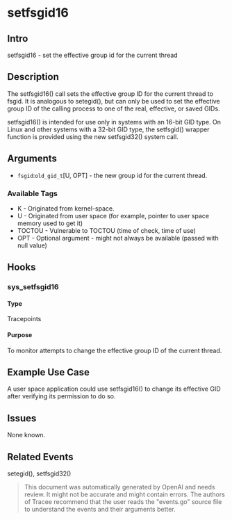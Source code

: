 
# setfsgid16

## Intro
setfsgid16 - set the effective group id for the current thread

## Description
The setfsgid16() call sets the effective group ID for the current thread to fsgid. It is analogous to setegid(), but can only be used to set the effective group ID of the calling process to one of the real, effective, or saved GIDs.

setfsgid16() is intended for use only in systems with an 16-bit GID type. On Linux and other systems with a 32-bit GID type, the setfsgid() wrapper function is provided using the new setfsgid32() system call.

## Arguments
* `fsgid`:`old_gid_t`[U, OPT] - the new group id for the current thread.

### Available Tags
* K - Originated from kernel-space.
* U - Originated from user space (for example, pointer to user space memory used to get it)
* TOCTOU - Vulnerable to TOCTOU (time of check, time of use)
* OPT - Optional argument - might not always be available (passed with null value)

## Hooks
### sys_setfsgid16
#### Type
Tracepoints
#### Purpose
To monitor attempts to change the effective group ID of the current thread.

## Example Use Case
A user space application could use setfsgid16() to change its effective GID after verifying its permission to do so.

## Issues
None known.

## Related Events
setegid(), setfsgid32()

> This document was automatically generated by OpenAI and needs review. It might
> not be accurate and might contain errors. The authors of Tracee recommend that
> the user reads the "events.go" source file to understand the events and their
> arguments better.
